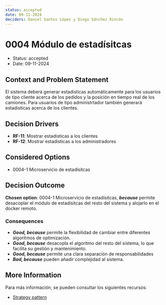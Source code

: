 ```yaml
---
status: accepted
date: 09-11-2024
deciders: Daniel Santos López y Diego Sánchez Rincón
---
```


# 0004 Módulo de estadísitcas

* Status: accepted
* Date: 09-11-2024

## Context and Problem Statement

El sistema deberá generar estadisticas automáticamente para los usuarios de tipo cliente acerca de los pedidos y la posición en tiempo real de los camiones. Para usuarios de tipo administrtador también generará estadisticas acerca de los clientes.


## Decision Drivers

* **RF-11**: Mostrar estadisticas a los clientes
* **RF-12**: Mostrar estadisticas a los administradores

## Considered Options

* 0004-1 Microservicio de estadísitcas

## Decision Outcome

**Chosen option**: 0004-1 Microservicio de estadísitcas, ***because*** permite desacoplar el módulo de estadísitcas del resto del sistema y alojarlo en el docker remoto.

### Consequences

* ***Good, because*** permite la flexibilidad de cambiar entre diferentes algoritmos de optimización.
* ***Good, because*** desacopla el algoritmo del resto del sistema, lo que facilita su gestión y mantenimiento.
* ***Good, because*** permite una clara separación de responsabilidades
* ***Bad, because*** pueden añadir complejidad al sistema.

## More Information

Para más información, se pueden consultar los siguientes recursos:

* [Strategy pattern](https://refactoring.guru/design-patterns/strategy)

